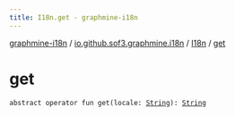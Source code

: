 ```yaml
---
title: I18n.get - graphmine-i18n
---
```


[graphmine-i18n](../../index.html) / [io.github.sof3.graphmine.i18n](../index.html) / [I18n](index.html) / [get](./get.html)

# get

`abstract operator fun get(locale: `[`String`](https://kotlinlang.org/api/latest/jvm/stdlib/kotlin/-string/index.html)`): `[`String`](https://kotlinlang.org/api/latest/jvm/stdlib/kotlin/-string/index.html)